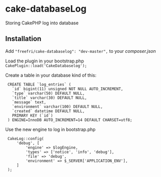 cake-databaseLog
================

Storing CakePHP log into database

## Installation

 Add `"freefri/cake-databaselog": "dev-master",` to your *composer.json*

 Load the plugin in your bootstrap.php `CakePlugin::load('CakeDatabaselog');`

 Create a table in your database kind of this:

     CREATE TABLE `log_entries` (
       `id` bigint(11) unsigned NOT NULL AUTO_INCREMENT,
       `type` varchar(50) DEFAULT NULL,
       `title` varchar(30) DEFAULT NULL,
       `message` text,
       `environment` varchar(100) DEFAULT NULL,
       `created` datetime DEFAULT NULL,
       PRIMARY KEY (`id`)
     ) ENGINE=InnoDB AUTO_INCREMENT=14 DEFAULT CHARSET=utf8;

 Use the new engine to log in bootstrap.php

     CakeLog::config(
         'debug', [
             'engine' => $logEngine,
             'types' => ['notice', 'info', 'debug'],
             'file' => 'debug',
             'environment' => $_SERVER['APPLICATION_ENV'],
         ]
     );


